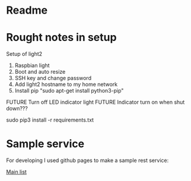 # Readme


# Rought notes in setup

Setup of light2

1. Raspbian light
2. Boot and auto resize
3. SSH key and change password
4. Add light2 hostname to my home network
5. Install pip "sudo apt-get install python3-pip"




FUTURE Turn off LED indicator light
FUTURE Indicator turn on when shut down???



sudo pip3 install -r requirements.txt



# Sample service

For developing I used github pages to make a sample rest service:

[Main list](https://rmetcalf9.github.io/pi_polling_light/testlist.json)

